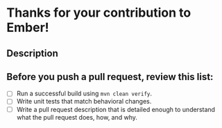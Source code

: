 # Thanks for your contribution to Ember!

## Description

## Before you push a pull request, review this list:

- [ ] Run a successful build using `mvn clean verify`.
- [ ] Write unit tests that match behavioral changes.
- [ ] Write a pull request description that is detailed enough to understand what the pull request does, how, and why.